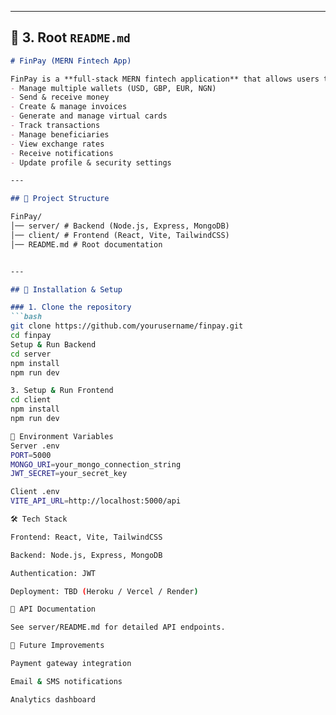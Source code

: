 
---

## 📌 3. Root `README.md`
```markdown
# FinPay (MERN Fintech App)

FinPay is a **full-stack MERN fintech application** that allows users to:
- Manage multiple wallets (USD, GBP, EUR, NGN)
- Send & receive money
- Create & manage invoices
- Generate and manage virtual cards
- Track transactions
- Manage beneficiaries
- View exchange rates
- Receive notifications
- Update profile & security settings

---

## 📂 Project Structure

FinPay/
│── server/ # Backend (Node.js, Express, MongoDB)
│── client/ # Frontend (React, Vite, TailwindCSS)
│── README.md # Root documentation


---

## 🚀 Installation & Setup

### 1. Clone the repository
```bash
git clone https://github.com/yourusername/finpay.git
cd finpay
Setup & Run Backend
cd server
npm install
npm run dev

3. Setup & Run Frontend
cd client
npm install
npm run dev

🔐 Environment Variables
Server .env
PORT=5000
MONGO_URI=your_mongo_connection_string
JWT_SECRET=your_secret_key

Client .env
VITE_API_URL=http://localhost:5000/api

🛠 Tech Stack

Frontend: React, Vite, TailwindCSS

Backend: Node.js, Express, MongoDB

Authentication: JWT

Deployment: TBD (Heroku / Vercel / Render)

📡 API Documentation

See server/README.md for detailed API endpoints.

📌 Future Improvements

Payment gateway integration

Email & SMS notifications

Analytics dashboard
